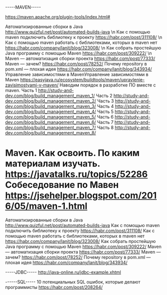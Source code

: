 -----MAVEN-----

https://maven.apache.org/plugin-tools/index.html#


Автоматизированные сборки в Java http://www.quizful.net/post/automated-builds-java \n
Как с помощью maven подключить библиотеку к проекту https://habr.com/post/311108/ \n
Как с помощью maven работать с библиотеками, которых в maven нет https://habr.com/company/lanit/blog/323008/ \n
Как собрать простейшую Java программу с помощью Maven https://habr.com/post/309222/ \n
Maven — автоматизация сборки проекта https://habr.com/post/77333/
Maven — зачем? https://habr.com/post/78252/
Почему repository в pom.xml — плохая идея https://habr.com/company/lanit/blog/343934/
Управление зависимостями в MavenУправление зависимостями в Maven https://easyjava.ru/ecosystem/buildtools/maven/upravlenie-zavisimostyami-v-maven/
Наводим порядок в разработке ПО вместе с maven.
Часть 1 http://study-and-dev.com/blog/build_management_maven_1/
Часть 2 http://study-and-dev.com/blog/build_management_maven_2/
Часть 3 http://study-and-dev.com/blog/build_management_maven_3/
Часть 4 http://study-and-dev.com/blog/build_management_maven_4/
Часть 5 http://study-and-dev.com/blog/build_management_maven_5/
Часть 6 http://study-and-dev.com/blog/build_management_maven_6/
Часть 7 http://study-and-dev.com/blog/build_management_maven_7/
Часть 8 http://study-and-dev.com/blog/build_management_maven_8/

Maven. Как освоить. По каким материалам изучать. https://javatalks.ru/topics/52286
Собеседование по Мавен https://jsehelper.blogspot.com/2016/05/maven-1.html
=======
Автоматизированные сборки в Java http://www.quizful.net/post/automated-builds-java
Как с помощью maven подключить библиотеку к проекту https://habr.com/post/311108/
Как с помощью maven работать с библиотеками, которых в maven нет https://habr.com/company/lanit/blog/323008/
Как собрать простейшую Java программу с помощью Maven https://habr.com/post/309222/
Maven — автоматизация сборки проекта https://habr.com/post/77333/
Maven — зачем? https://habr.com/post/78252/
Почему repository в pom.xml — плохая идея https://habr.com/company/lanit/blog/343934/



-----JDBC-----
http://java-online.ru/jdbc-example.xhtml



------SQL-----
10 потенциальных SQL ошибок, которые делают программисты
https://habr.com/post/208264/

